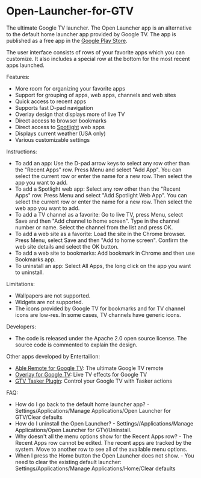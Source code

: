 Open-Launcher-for-GTV
=====================

<p>The ultimate Google TV launcher. The Open Launcher app is an alternative to the default home launcher app provided by Google TV. The app is published as a free app in the <a href="https://play.google.com/store/apps/details?id=com.entertailion.android.launcher">Google Play Store</a>.</p>

<p>The user interface consists of rows of your favorite apps which you can customize. It also includes a special row at the bottom for the most recent apps launched.</p>

<p>Features:
<ul>
<li>More room for organizing your favorite apps</li>
<li>Support for grouping of apps, web apps, channels and web sites</li>
<li>Quick access to recent apps</li>
<li>Supports fast D-pad navigation</li>
<li>Overlay design that displays more of live TV</li>
<li>Direct access to browser bookmarks</li>
<li>Direct access to <a href="https://www.google.com/tv/spotlight-gallery.html">Spotlight</a> web apps</li>
<li>Displays current weather (USA only)</li>
<li>Various customizable settings</li>
</ul>
</p>

<p>Instructions:
<ul>
<li>To add an app: Use the D-pad arrow keys to select any row other than the "Recent Apps" row. Press Menu and select "Add App". You can select the current row or enter the name for a new row. Then select the app you want to add.</li>
<li>To add a Spotlight web app: Select any row other than the "Recent Apps" row. Press Menu and select "Add Spotlight Web App". You can select the current row or enter the name for a new row. Then select the web app you want to add.</li>
<li>To add a TV channel as a favorite: Go to live TV, press Menu, select Save and then "Add channel to home screen". Type in the channel number or name. Select the channel from the list and press OK.</li>
<li>To add a web site as a favorite: Load the site in the Chrome browser. Press Menu, select Save and then "Add to home screen". Confirm the web site details and select the OK button.</li>
<li>To add a web site to bookmarks: Add bookmark in Chrome and then use Bookmarks app.</li>
<li>To uninstall an app: Select All Apps, the long click on the app you want to uninstall.</li>
</ul>
</p>

<p>Limitations:
<ul>
<li>Wallpapers are not supported.</li>
<li>Widgets are not supported.</li>
<li>The icons provided by Google TV for bookmarks and for TV channel icons are low-res. In some cases, TV channels have generic icons.</li>
</ul>
</p>


<p>Developers:
<ul>
<li>The code is released under the Apache 2.0 open source license. The source code is commented to explain the design.</li>
</ul>
</p>

<p>Other apps developed by Entertailion:
<ul>
<li><a href="https://play.google.com/store/apps/details?id=com.entertailion.android.tvremote">Able Remote for Google TV</a>: The ultimate Google TV remote</li>
<li><a href="https://play.google.com/store/apps/details?id=com.entertailion.android.overlay">Overlay for Google TV</a>: Live TV effects for Google TV</li>
<li><a href="https://play.google.com/store/apps/details?id=com.entertailion.android.tasker">GTV Tasker Plugin</a>: Control your Google TV with Tasker actions</li>
</ul>
</p>

<p>FAQ:
<ul>
<li>How do I go back to the default home launcher app? - Settings/Applications/Manage Applications/Open Launcher for GTV/Clear defaults</li>
<li>How do I uninstall the Open Launcher? - Settings//Applications/Manage Applications/Open Launcher for GTV/Uninstall.</li>
<li>Why doesn't all the menu options show for the Recent Apps row? - The Recent Apps row cannot be edited. The recent apps are tracked by the system. Move to another row to see all of the available menu options.</li>
<li>When I press the Home button the Open Launcher does not show. - You need to clear the existing default launcher: Settings/Applications/Manage Applications/Home/Clear defaults</li>
</ul>
</p>

